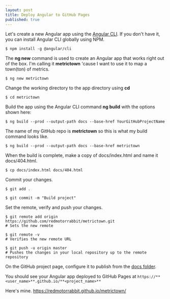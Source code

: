 ```yaml
---
layout: post
title: Deploy Angular to GitHub Pages
published: true
---
```


Let's create a new Angular app using the [Angular CLI](https://cli.angular.io/). If you don't have it, you can install Angular CLI globally using NPM.

````shell
$ npm install -g @angular/cli
````

The **ng new** command is used to create an Angular app that works right out of the box. I'm calling it **metrictown** 'cause I want to use it to map a town(ton) of metrics.

````shell
$ ng new metrictown
````

Change the working directory to the app directory using **cd**

````shell
$ cd metrictown
````

Build the app using the Angular CLI command **ng build** with the options shown here:

````shell
$ ng build --prod --output-path docs --base-href YourGitHubProjectName
````

The name of my GitHub repo is **metrictown** so this is what my build command looks like.

````shell
$ ng build --prod --output-path docs --base-href metrictown
````

When the build is complete, make a copy of docs/index.html and name it docs/404.html.

````shell
$ cp docs/index.html docs/404.html
````

Commit your changes.

````shell
$ git add .

$ git commit -m "Build project"
````

Set the remote, verify and push your changes.

````shell
$ git remote add origin https://github.com/redmotorrabbit/metrictown.git
# Sets the new remote

$ git remote -v
# Verifies the new remote URL

$ git push -u origin master
# Pushes the changes in your local repository up to the remote repository 
````

On the GitHub project page, configure it to publish from the [docs folder](https://help.github.com/en/articles/configuring-a-publishing-source-for-github-pages#publishing-your-github-pages-site-from-a-docs-folder-on-your-master-branch).

You should see your Angular app deployed to GitHub Pages at `https://**<user_name>**.github.io/**<project_name>**`

Here's mine. <https://redmotorrabbit.github.io/metrictown/>



